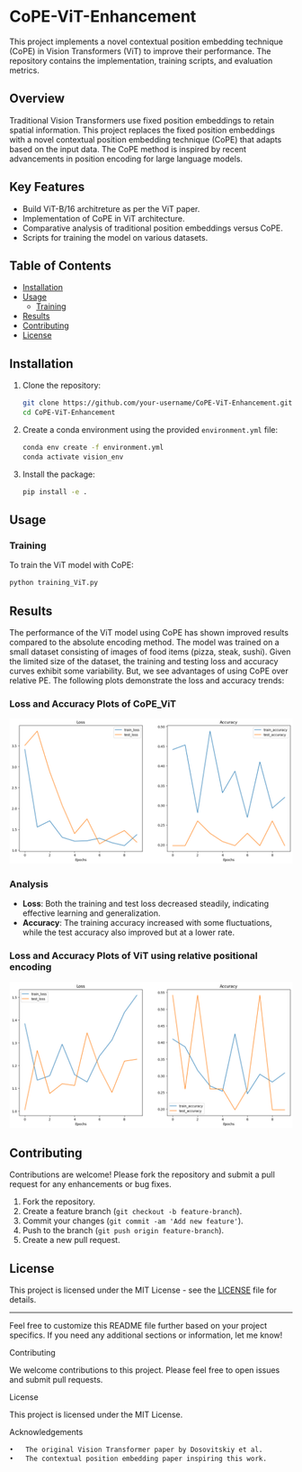 # CoPE-ViT-Enhancement
This project implements a novel contextual position embedding technique (CoPE) in Vision Transformers (ViT) to improve their performance. The repository contains the implementation, training scripts, and evaluation metrics.



## Overview

Traditional Vision Transformers use fixed position embeddings to retain spatial information. This project replaces the fixed position embeddings with a novel contextual position embedding technique (CoPE) that adapts based on the input data. The CoPE method is inspired by recent advancements in position encoding for large language models.

## Key Features

- Build ViT-B/16 architreture as per the ViT paper. 
- Implementation of CoPE in ViT architecture.
- Comparative analysis of traditional position embeddings versus CoPE.
- Scripts for training the model on various datasets.


## Table of Contents

- [Installation](#installation)
- [Usage](#usage)
  - [Training](#training)
- [Results](#results)
- [Contributing](#contributing)
- [License](#license)


## Installation

1. Clone the repository:

   ```bash
   git clone https://github.com/your-username/CoPE-ViT-Enhancement.git
   cd CoPE-ViT-Enhancement
   ```

2. Create a conda environment using the provided `environment.yml` file:

    ```bash
    conda env create -f environment.yml
    conda activate vision_env
    ```

3. Install the package:

    ```bash
    pip install -e .
    ```


## Usage

### Training

To train the ViT model with CoPE:

```bash
python training_ViT.py
```


## Results

The performance of the ViT model using CoPE has shown improved results compared to the absolute encoding method. The model was trained on a small dataset consisting of images of food items (pizza, steak, sushi). Given the limited size of the dataset, the training and testing loss and accuracy curves exhibit some variability. But, we see advantages of using CoPE over relative PE. The following plots demonstrate the loss and accuracy trends:

### Loss and Accuracy Plots of CoPE_ViT

![Plot](CoPE_ViT_results.png)

### Analysis

- **Loss**: Both the training and test loss decreased steadily, indicating effective learning and generalization.
- **Accuracy**: The training accuracy increased with some fluctuations, while the test accuracy also improved but at a lower rate.

### Loss and Accuracy Plots of ViT using relative positional encoding

![Plot](ViT_result.png)



## Contributing

Contributions are welcome! Please fork the repository and submit a pull request for any enhancements or bug fixes.

1. Fork the repository.
2. Create a feature branch (`git checkout -b feature-branch`).
3. Commit your changes (`git commit -am 'Add new feature'`).
4. Push to the branch (`git push origin feature-branch`).
5. Create a new pull request.

## License

This project is licensed under the MIT License - see the [LICENSE](LICENSE) file for details.

---

Feel free to customize this README file further based on your project specifics. If you need any additional sections or information, let me know!








Contributing

We welcome contributions to this project. Please feel free to open issues and submit pull requests.

License

This project is licensed under the MIT License.

Acknowledgements

	•	The original Vision Transformer paper by Dosovitskiy et al.
	•	The contextual position embedding paper inspiring this work.
